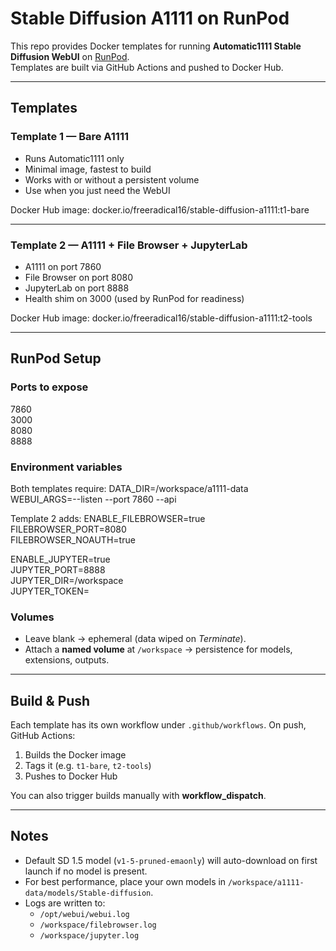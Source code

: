 # Stable Diffusion A1111 on RunPod

This repo provides Docker templates for running **Automatic1111 Stable Diffusion WebUI** on [RunPod](https://www.runpod.io).  
Templates are built via GitHub Actions and pushed to Docker Hub.

---

## Templates

### Template 1 — Bare A1111
- Runs Automatic1111 only
- Minimal image, fastest to build
- Works with or without a persistent volume
- Use when you just need the WebUI

Docker Hub image:
docker.io/freeradical16/stable-diffusion-a1111:t1-bare

---

### Template 2 — A1111 + File Browser + JupyterLab
- A1111 on port 7860  
- File Browser on port 8080  
- JupyterLab on port 8888  
- Health shim on 3000 (used by RunPod for readiness)

Docker Hub image:
docker.io/freeradical16/stable-diffusion-a1111:t2-tools

---

## RunPod Setup

### Ports to expose
7860  
3000  
8080  
8888  

### Environment variables

Both templates require:
DATA_DIR=/workspace/a1111-data  
WEBUI_ARGS=--listen --port 7860 --api  

Template 2 adds:
ENABLE_FILEBROWSER=true  
FILEBROWSER_PORT=8080  
FILEBROWSER_NOAUTH=true  

ENABLE_JUPYTER=true  
JUPYTER_PORT=8888  
JUPYTER_DIR=/workspace  
JUPYTER_TOKEN=  

### Volumes
- Leave blank → ephemeral (data wiped on *Terminate*).  
- Attach a **named volume** at `/workspace` → persistence for models, extensions, outputs.

---

## Build & Push

Each template has its own workflow under `.github/workflows`. On push, GitHub Actions:
1. Builds the Docker image  
2. Tags it (e.g. `t1-bare`, `t2-tools`)  
3. Pushes to Docker Hub  

You can also trigger builds manually with **workflow_dispatch**.

---

## Notes
- Default SD 1.5 model (`v1-5-pruned-emaonly`) will auto-download on first launch if no model is present.  
- For best performance, place your own models in `/workspace/a1111-data/models/Stable-diffusion`.  
- Logs are written to:
  - `/opt/webui/webui.log`
  - `/workspace/filebrowser.log`
  - `/workspace/jupyter.log`
